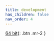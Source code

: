 ```yaml
---
title: development
has_children: false
nav_order: 4
---
```


[64 bit](https://s3.amazonaws.com/releases.bitfactory.at.{{page.title}}/ALEX64.zip){: .btn .mr-2 }
